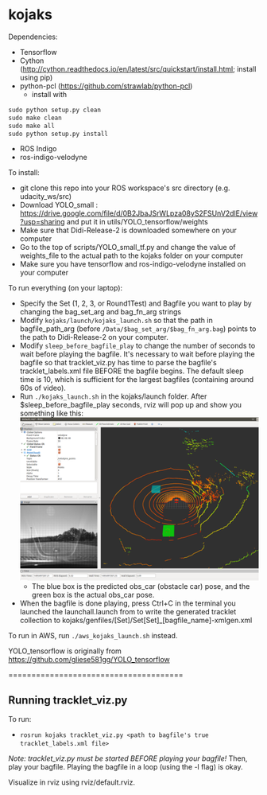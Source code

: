 # kojaks

Dependencies:
- Tensorflow
- Cython (http://cython.readthedocs.io/en/latest/src/quickstart/install.html; install using pip)
- python-pcl (https://github.com/strawlab/python-pcl)
  - install with 
```
sudo python setup.py clean
sudo make clean
sudo make all
sudo python setup.py install
```
- ROS Indigo
- ros-indigo-velodyne

To install:
- git clone this repo into your ROS workspace's src directory (e.g. udacity_ws/src)
- Download YOLO_small : https://drive.google.com/file/d/0B2JbaJSrWLpza08yS2FSUnV2dlE/view?usp=sharing and put it in utils/YOLO_tensorflow/weights
- Make sure that Didi-Release-2 is downloaded somewhere on your computer
- Go to the top of scripts/YOLO_small_tf.py and change the value of weights_file to the actual path to the kojaks folder on your computer
- Make sure you have tensorflow and ros-indigo-velodyne installed on your computer

To run everything (on your laptop):
- Specify the Set (1, 2, 3, or Round1Test) and Bagfile you want to play by changing the bag_set_arg and bag_fn_arg strings
- Modify `kojaks/launch/kojaks_launch.sh` so that the path in bagfile_path_arg (before `/Data/$bag_set_arg/$bag_fn_arg.bag`) points to the path to Didi-Release-2 on your computer.
- Modify `sleep_before_bagfile_play` to change the number of seconds to wait before playing the bagfile. It's necessary to wait before playing the bagfile so that tracklet_viz.py has time to parse the bagfile's tracklet_labels.xml file BEFORE the bagfile begins. The default sleep time is 10, which is sufficient for the largest bagfiles (containing around 60s of video).
- Run `./kojaks_launch.sh` in the kojaks/launch folder. After $sleep_before_bagfile_play seconds, rviz will pop up and show you something like this:
![bboxes](https://github.com/rachelruijiayang/kojaks/blob/master/readme_files/rviz_bboxes.png?raw=true)
  - The blue box is the predicted obs_car (obstacle car) pose, and the green box is the actual obs_car pose.
- When the bagfile is done playing, press Ctrl+C in the terminal you launched the launchall.launch from to write the generated tracklet collection to kojaks/genfiles/[Set]/Set[Set]_[bagfile_name]-xmlgen.xml

To run in AWS, run `./aws_kojaks_launch.sh` instead.

YOLO_tensorflow is originally from https://github.com/gliese581gg/YOLO_tensorflow

======================================

## Running tracklet_viz.py

To run:
- `rosrun kojaks tracklet_viz.py <path to bagfile's true tracklet_labels.xml file>`

*Note: tracklet_viz.py must be started BEFORE playing your bagfile!* Then, play your bagfile. Playing the bagfile in a loop (using the -l flag) is okay.

Visualize in rviz using rviz/default.rviz.
